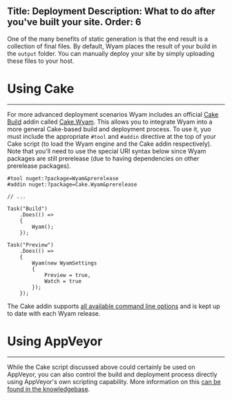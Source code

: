 Title: Deployment
Description: What to do after you've built your site.
Order: 6
---
One of the many benefits of static generation is that the end result is a collection of final files. By default, Wyam places the result of your build in the `output` folder. You can manually deploy your site by simply uploading these files to your host.

# Using Cake
---
For more advanced deployment scenarios Wyam includes an official [Cake Build](http://cakebuild.net/) addin called [Cake.Wyam](https://www.nuget.org/packages/Cake.Wyam). This allows you to integrate Wyam into a more general Cake-based build and deployment process. To use it, yuo must include the appropriate `#tool` and `#addin` directive at the top of your Cake script (to load the Wyam engine and the Cake addin respectively). Note that you'll need to use the special URI syntax below since Wyam packages are still prerelease (due to having dependencies on other prerelease packages).

```
#tool nuget:?package=Wyam&prerelease
#addin nuget:?package=Cake.Wyam&prerelease

// ...

Task("Build")
    .Does(() =>
    {
        Wyam();        
    });
    
Task("Preview")
    .Does(() =>
    {
        Wyam(new WyamSettings
        {
            Preview = true,
            Watch = true
        });        
    });
```

The Cake addin supports [all available command line options](/getting-started/usage) and is kept up to date with each Wyam release.

# Using AppVeyor
---
While the Cake script discussed above could certainly be used on AppVeyor, you can also control the build and deployment process directly using AppVeyor's own scripting capability. More information on this [can be found in the knowledgebase](/knowledgebase/continuous-integration).